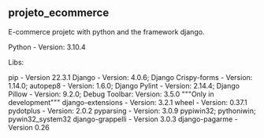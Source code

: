 ## projeto_ecommerce

E-commerce projetc with python and the framework django.

Python - Version: 3.10.4

Libs:

pip - Version 22.3.1
Django - Version: 4.0.6;
Django Crispy-forms - Version: 1.14.0;
autopep8 - Version: 1.6.0;
Django Pylint - Version: 2.14.4;
Django Pillow - Version: 9.2.0;
Debug Toolbar: Version: 3.5.0 """Only in development"""
django-extensions - Version: 3.2.1
wheel - Version: 0.37.1
pydotplus - Version: 2.0.2
pyparsing - Version: 3.0.9
pypiwin32; pythoniwin; pywin32_system32
django-grappelli - Version 3.0.3
django-pagarme - Version 0.26

